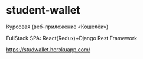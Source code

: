 # student-wallet

Курсовая (веб-приложение «Кошелёк»)

FullStack SPA: React(Redux)+Django Rest Framework

https://studwallet.herokuapp.com/
